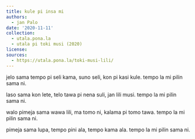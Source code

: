 ```yaml
---
title: kule pi insa mi
authors:
  - jan Palo
date: '2020-11-11'
collection:
  - utala.pona.la
  - utala pi toki musi (2020)
license:
sources:
  - https://utala.pona.la/toki-musi-lili/
---
```


jelo sama tempo pi seli kama,
suno seli, kon pi kasi kule.
tempo la mi pilin sama ni.

laso sama kon lete,
telo tawa pi nena suli, jan lili musi.
tempo la mi pilin sama ni.

walo pimeja sama wawa lili,
ma tomo ni, kalama pi tomo tawa.
tempo la mi pilin sama ni.

pimeja sama lupa,
tempo pini ala, tempo kama ala.
tempo la mi pilin sama ni.
